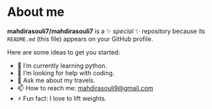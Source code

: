 # About me

**mahdirasouli7/mahdirasouli7** is a ✨ _special_ ✨ repository because its `README.md` (this file) appears on your GitHub profile.

Here are some ideas to get you started:

- 🌱 I’m currently learning python.
- 🤔 I’m looking for help with coding.
- 💬 Ask me about my travels.
- 📫 How to reach me: mahdirasouli9@gmail.com
- ⚡ Fun fact: I love to lift weights.
